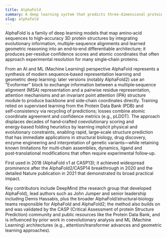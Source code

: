 ```yaml
---
title: AlphaFold
summary: A deep learning system that predicts three-dimensional protein structures from amino-acid sequences with near‑experimental accuracy.
slug: alphafold
---
```


AlphaFold is a family of deep learning models that map amino‑acid sequences to high‑accuracy 3D protein structures by integrating evolutionary information, multiple-sequence alignments and learned geometric reasoning into an end‑to‑end differentiable architecture; it produces per‑residue confidence scores and atomic coordinates that often approach experimental resolution for many single‑chain proteins.

From an AI and ML (Machine Learning) perspective AlphaFold represents a synthesis of modern sequence‑based representation learning and geometric deep learning: later versions (notably AlphaFold2) use an "Evoformer" block to exchange information between a multiple‑sequence alignment (MSA) representation and a pairwise residue representation, attention mechanisms and an invariant point attention (IPA) structure module to produce backbone and side‑chain coordinates directly. Training relied on supervised learning from the Protein Data Bank (PDB) and self‑consistency via recycling of predictions; losses combine atomic coordinate agreement and confidence metrics (e.g., pLDDT). The approach displaces decades of hand‑crafted coevolutionary scoring and energy‑based folding heuristics by learning implicit physical and evolutionary constraints, enabling rapid, large‑scale structure prediction that has immediate applications in structural biology, drug discovery, enzyme engineering and interpretation of genetic variants—while retaining known limitations for multi‑chain assemblies, dynamics, ligand and post‑translational modifications that often require experimental follow‑up.

First used in 2018 (AlphaFold v1 at CASP13); it achieved widespread prominence after the AlphaFold2/CASP14 breakthrough in 2020 and the detailed Nature publication in 2021 that demonstrated its broad practical impact.

Key contributors include DeepMind (the research group that developed AlphaFold), lead authors such as John Jumper and senior leadership including Demis Hassabis, plus the broader AlphaFold/structural‑biology teams responsible for AlphaFold and AlphaFold2; the method also builds on and was validated by the CASP (Critical Assessment of protein Structure Prediction) community and public resources like the Protein Data Bank, and is influenced by prior work in coevolutionary analysis and ML (Machine Learning) architectures (e.g., attention/transformer advances and geometric learning approaches).